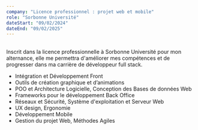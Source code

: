 ```yaml
---
company: "Licence professionnel : projet web et mobile"
role: "Sorbonne Université"
dateStart: "09/02/2024"
dateEnd: "09/02/2025"
---
```


<br>
Inscrit dans la licence professionnelle à  Sorbonne Université pour mon alternance, elle me permettra d'améliorer mes compétences et de progresser dans ma carrière de développeur full stack.

- Intégration et Développement Front
- Outils de création graphique et d’animations
- POO et Architecture Logicielle, Conception des Bases de données Web
- Frameworks pour le développement Back Office
- Réseaux et Sécurité, Système d'exploitation et Serveur Web
- UX design, Ergonomie
- Développement Mobile
- Gestion du projet Web, Méthodes Agiles